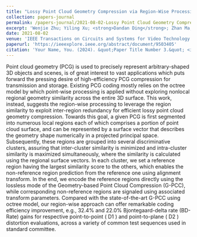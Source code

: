 ```yaml
---
title: "Lossy Point Cloud Geometry Compression via Region-Wise Processing"
collection: papers-journal
permalink: /papers-journal/2021-08-02-Lossy Point Cloud Geometry Compression via Region-Wise Processing
excerpt: 'Wenjie Zhu; Yiling Xu; <strong>Dandan Ding</strong>; Zhan Ma; Mike Nilsson'
date: 2021-08-02
venue: 'IEEE Transactions on Circuits and Systems for Video Technology'
paperurl: 'https://ieeexplore.ieee.org/abstract/document/9503405'
citation: 'Your Name, You. (2024). &quot;Paper Title Number 3.&quot; <i>GitHub Journal of Bugs</i>. 1(3).'
---
```


Point cloud geometry (PCG) is used to precisely represent arbitrary-shaped 3D objects and scenes, is of great interest to vast applications which puts forward the pressing desire of high-efficiency PCG compression for transmission and storage. Existing PCG coding mostly relies on the octree model by which point-wise processing is applied without exploring nonlocal regional geometry similarity across the entire 3D surface. This work, instead, suggests the region-wise processing to leverage the region similarity to exploit inter-region redundancy for efficient lossy point cloud geometry compression. Towards this goal, a given PCG is first segmented into numerous local regions each of which comprises a portion of point cloud surface, and can be represented by a surface vector that describes the geometry shape numerically in a projected principal space. Subsequently, these regions are grouped into several discriminative clusters, assuring that inter-cluster similarity is minimized and intra-cluster similarity is maximized simultaneously, where the similarity is calculated using the regional surface vectors. In each cluster, we set a reference region having the largest similarity score to the others, which enables the non-reference region prediction from the reference one using alignment transform. In the end, we encode the reference regions directly using the lossless mode of the Geometry-based Point Cloud Compression (G-PCC), while corresponding non-reference regions are signaled using associated transform parameters. Compared with the state-of-the-art G-PCC using octree model, our region-wise approach can offer remarkable coding efficiency improvement, e.g., 32.4% and 22.0% Bjontegaard-delta rate (BD-Rate) gains for respective point-to-point ( D1 ) and point-to-plane ( D2 ) distortion evaluations, across a variety of common test sequences used in standard committee.
